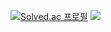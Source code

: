[![Solved.ac 프로필](http://mazassumnida.wtf/api/v2/generate_badge?boj=august080829)](https://solved.ac/august080829)
<a href="[https://www.instagram.com/sjhdawn_08/]" target="_blank"><img src="https://img.shields.io/badge/[인스타]-[E4405F]?style=flat-square&logo=[instagram]/></svg>]&logoColor=white"/></a>

